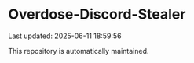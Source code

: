 # Overdose-Discord-Stealer

Last updated: 2025-06-11 18:59:56

This repository is automatically maintained.
